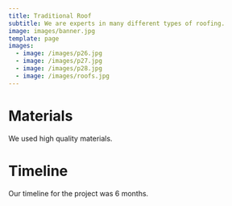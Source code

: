 ```yaml
---
title: Traditional Roof
subtitle: We are experts in many different types of roofing.
image: images/banner.jpg
template: page
images:
  - image: /images/p26.jpg
  - image: /images/p27.jpg
  - image: /images/p28.jpg
  - image: /images/roofs.jpg
---
```


# Materials

We used high quality materials.

# Timeline

Our timeline for the project was 6 months.
